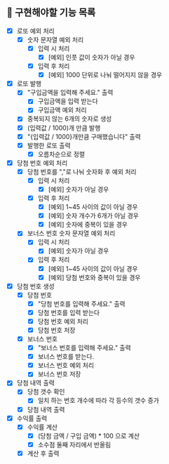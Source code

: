 ## 🚀 구현해야할 기능 목록

- [X] 로또 예외 처리
    - [X] 숫자 문자열 예외 처리
        - [X] 입력 시 처리
            - [X] [예외] 인풋 값이 숫자가 아닐 경우
        - [X] 입력 후 처리
            - [X] [예외] 1000 단위로 나눠 떨어지지 않을 경우

- [X] 로또 발행
    - [X] "구입금액을 입력해 주세요." 출력
        - [X] 구입금액을 입력 받는다
        - [X] 구입금액 예외 처리
    - [X] 중복되지 않는 6개의 숫자로 생성
    - [X] (입력값 / 1000)개 만큼 발행
    - [X] "{입력값 / 1000}개만큼 구매했습니다" 출력
    - [X] 발행한 로또 출력
        - [X] 오름차순으로 정렬

- [X] 당첨 번호 예외 처리
    - [X] 당첨 번호를 ","로 나눠 숫자화 후 예외 처리
        - [X] 입력 시 처리
            - [X] [예외] 숫자가 아닐 경우
        - [X] 입력 후 처리
            - [X] [예외] 1~45 사이의 값이 아닐 경우
            - [X] [예외] 숫자 개수가 6개가 아닐 경우
            - [X] [예외] 숫자에 중복이 있을 경우
    - [X] 보너스 번호 숫자 문자열 예외 처리
        - [X] 입력 시 처리
            - [X] [예외] 숫자가 아닐 경우
        - [X] 입력 후 처리
            - [X] [예외] 1~45 사이의 값이 아닐 경우
            - [X] [예외] 당첨 번호와 중복이 있을 경우

- [X] 당첨 번호 생성
    - [X] 당첨 번호
        - [X] "당첨 번호를 입력해 주세요." 출력
        - [X] 당첨 번호를 입력 받는다
        - [X] 당첨 번호 예외 처리
        - [X] 당첨 번호 저장
    - [X] 보너스 번호
        - [X] "보너스 번호를 입력해 주세요." 출력
        - [X] 보너스 번호를 받는다.
        - [X] 보너스 번호 예외 처리
        - [X] 보너스 번호 저장

- [X] 당첨 내역 출력
    - [X] 당첨 갯수 확인
        - [X] 일치 하는 번호 개수에 따라 각 등수의 갯수 증가
    - [X] 당첨 내역 출력

- [X] 수익률 출력
    - [X] 수익률 계산
        - [X] (당첨 금액 / 구입 금액) * 100 으로 계산
        - [X] 소수점 둘째 자리에서 반올림
    - [X] 계산 후 출력
